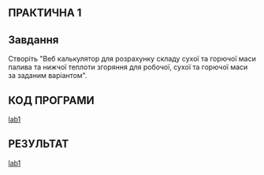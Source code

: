 ## ПРАКТИЧНА 1

## Завдання 
Створіть "Веб калькулятор для розрахунку складу сухої та горючої маси палива та нижчої теплоти згоряння для робочої, сухої та горючої маси за заданим варіантом".

## КОД ПРОГРАМИ 
[lab1](lab1/lab1.html)

## РЕЗУЛЬТАТ
[lab1](lab1/1.png)

